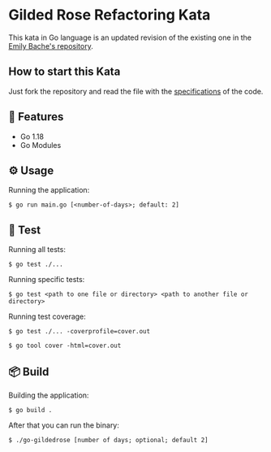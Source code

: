 # Gilded Rose Refactoring Kata

This kata in Go language is an updated revision of the existing one in
the [Emily Bache's repository](https://github.com/emilybache/GildedRose-Refactoring-Kata).

## How to start this Kata

Just fork the repository and read the file with the [specifications](./SPECIFICATIONS.md) of the
code.

## 🧾 Features

- Go 1.18
- Go Modules

## ⚙️ Usage

Running the application:

```shell
$ go run main.go [<number-of-days>; default: 2]
```

## 🧪 Test

Running all tests:

```shell
$ go test ./...
```

Running specific tests:

```shell
$ go test <path to one file or directory> <path to another file or directory>
```

Running test coverage:

```shell
$ go test ./... -coverprofile=cover.out

$ go tool cover -html=cover.out
```

## 📦 Build

Building the application:

```shell
$ go build .
```

After that you can run the binary:

```shell
$ ./go-gildedrose [number of days; optional; default 2]
```
